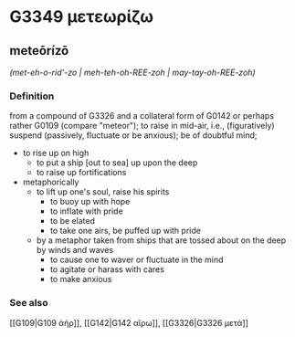 # G3349 μετεωρίζω

## meteōrízō

_(met-eh-o-rid'-zo | meh-teh-oh-REE-zoh | may-tay-oh-REE-zoh)_

### Definition

from a compound of G3326 and a collateral form of G0142 or perhaps rather G0109 (compare "meteor"); to raise in mid-air, i.e., (figuratively) suspend (passively, fluctuate or be anxious); be of doubtful mind; 

- to rise up on high
  - to put a ship [out to sea] up upon the deep
  - to raise up fortifications
- metaphorically
  - to lift up one's soul, raise his spirits
    - to buoy up with hope
    - to inflate with pride
    - to be elated
    - to take one airs, be puffed up with pride
  - by a metaphor taken from ships that are tossed about on the deep by winds and waves
    - to cause one to waver or fluctuate in the mind
    - to agitate or harass with cares
    - to make anxious

### See also

[[G109|G109 ἀήρ]], [[G142|G142 αἴρω]], [[G3326|G3326 μετά]]
